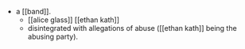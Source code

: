 - a [[band]].
  - [[alice glass]] [[ethan kath]]
  - disintegrated with allegations of abuse ([[ethan kath]] being the abusing party).

